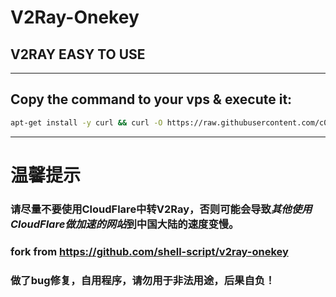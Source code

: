 # V2Ray-Onekey
## V2RAY EASY TO USE

- - -
## Copy the command to your vps & execute it:
```bash
apt-get install -y curl && curl -O https://raw.githubusercontent.com/c0rpse/v2ray-onekey/master/v2ray-go.sh && bash v2ray-go.sh
```
- - -
# 温馨提示
### 请尽量不要使用CloudFlare中转V2Ray，否则可能会导致*其他使用CloudFlare做加速的网站*到中国大陆的速度变慢。
### fork from https://github.com/shell-script/v2ray-onekey
### 做了bug修复，自用程序，请勿用于非法用途，后果自负！

